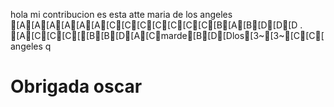 hola
mi
contribucion
es esta
atte
maria
de 
los 
angeles
[A[A[A[A[A[A[C[C[C[C[C[C[C[B[A[B[D[D[D
.
[A[C[C[C[[B[B[D[A[Cmarde[B[D[Dlos[3~[3~[C[C[
angeles
q

# Obrigada oscar
